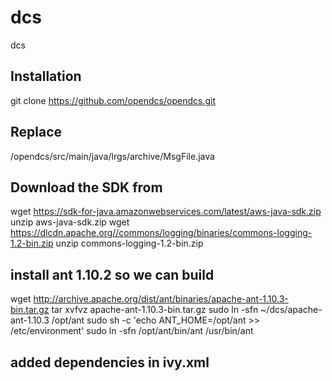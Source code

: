 # dcs
dcs
## Installation
git clone https://github.com/opendcs/opendcs.git

## Replace
/opendcs/src/main/java/lrgs/archive/MsgFile.java

## Download the SDK from 
wget https://sdk-for-java.amazonwebservices.com/latest/aws-java-sdk.zip
unzip aws-java-sdk.zip
wget https://dlcdn.apache.org//commons/logging/binaries/commons-logging-1.2-bin.zip
unzip commons-logging-1.2-bin.zip

## install ant 1.10.2 so we can build
wget http://archive.apache.org/dist/ant/binaries/apache-ant-1.10.3-bin.tar.gz
tar xvfvz apache-ant-1.10.3-bin.tar.gz 
sudo ln -sfn ~/dcs/apache-ant-1.10.3 /opt/ant
sudo sh -c 'echo ANT_HOME=/opt/ant >> /etc/environment'
sudo ln -sfn /opt/ant/bin/ant /usr/bin/ant

## added dependencies in ivy.xml
<dependencies>
        <dependency org="com.amazonaws" name="aws-java-sdk-sqs" rev="1.12.401"/>
        